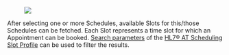<figure><img src="interactions/find-slots.svg"></figure>

After selecting one or more Schedules, available Slots for this/those Schedules can be fetched. Each Slot represents a time slot for which an Appointment can be booked. [Search parameters](StructureDefinition-at-scheduling-slot.html#search-parameters) of the [HL7® AT Scheduling Slot Profile](StructureDefinition-at-scheduling-slot.html) can be used to filter the results.